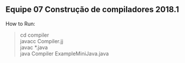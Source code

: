 ## Equipe 07 Construção de compiladores 2018.1

How to Run:
> cd compiler  
> javacc Compiler.jj  
> javac *.java  
> java Compiler ExampleMiniJava.java 


